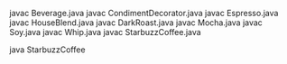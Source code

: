javac Beverage.java
javac CondimentDecorator.java
javac Espresso.java
javac HouseBlend.java
javac DarkRoast.java
javac Mocha.java
javac Soy.java
javac Whip.java
javac StarbuzzCoffee.java

java StarbuzzCoffee
